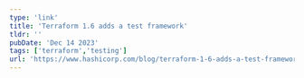 ```yaml
---
type: 'link'
title: 'Terraform 1.6 adds a test framework'
tldr: ''
pubDate: 'Dec 14 2023'
tags: ['terraform','testing']
url: 'https://www.hashicorp.com/blog/terraform-1-6-adds-a-test-framework-for-enhanced-code-validation'
---
```

